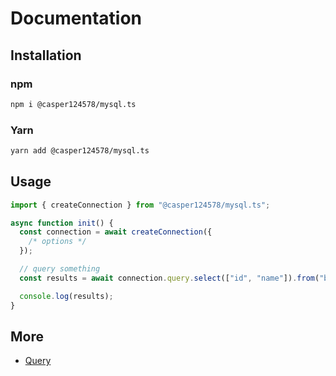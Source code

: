 # Documentation

## Installation

### npm

```bash
npm i @casper124578/mysql.ts
```

### Yarn

```bash
yarn add @casper124578/mysql.ts
```

## Usage

```ts
import { createConnection } from "@casper124578/mysql.ts";

async function init() {
  const connection = await createConnection({
    /* options */
  });

  // query something
  const results = await connection.query.select(["id", "name"]).from("books").exec();

  console.log(results);
}
```

## More

- [Query](./Query.md)
